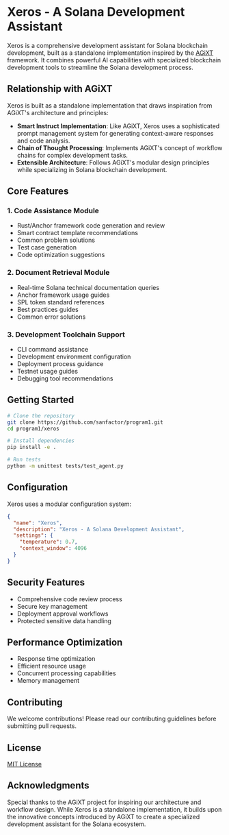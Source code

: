 # Xeros - A Solana Development Assistant

Xeros is a comprehensive development assistant for Solana blockchain development, built as a standalone implementation inspired by the [AGiXT](https://josh-xt.github.io/AGiXT/) framework. It combines powerful AI capabilities with specialized blockchain development tools to streamline the Solana development process.

## Relationship with AGiXT

Xeros is built as a standalone implementation that draws inspiration from AGiXT's architecture and principles:

- **Smart Instruct Implementation**: Like AGiXT, Xeros uses a sophisticated prompt management system for generating context-aware responses and code analysis.
- **Chain of Thought Processing**: Implements AGiXT's concept of workflow chains for complex development tasks.
- **Extensible Architecture**: Follows AGiXT's modular design principles while specializing in Solana blockchain development.

## Core Features

### 1. Code Assistance Module
- Rust/Anchor framework code generation and review
- Smart contract template recommendations
- Common problem solutions
- Test case generation
- Code optimization suggestions

### 2. Document Retrieval Module
- Real-time Solana technical documentation queries
- Anchor framework usage guides
- SPL token standard references
- Best practices guides
- Common error solutions

### 3. Development Toolchain Support
- CLI command assistance
- Development environment configuration
- Deployment process guidance
- Testnet usage guides
- Debugging tool recommendations

## Getting Started

```bash
# Clone the repository
git clone https://github.com/sanfactor/program1.git
cd program1/xeros

# Install dependencies
pip install -e .

# Run tests
python -m unittest tests/test_agent.py
```

## Configuration

Xeros uses a modular configuration system:

```json
{
  "name": "Xeros",
  "description": "Xeros - A Solana Development Assistant",
  "settings": {
    "temperature": 0.7,
    "context_window": 4096
  }
}
```

## Security Features

- Comprehensive code review process
- Secure key management
- Deployment approval workflows
- Protected sensitive data handling

## Performance Optimization

- Response time optimization
- Efficient resource usage
- Concurrent processing capabilities
- Memory management

## Contributing

We welcome contributions! Please read our contributing guidelines before submitting pull requests.

## License

[MIT License](LICENSE)

## Acknowledgments

Special thanks to the AGiXT project for inspiring our architecture and workflow design. While Xeros is a standalone implementation, it builds upon the innovative concepts introduced by AGiXT to create a specialized development assistant for the Solana ecosystem.
